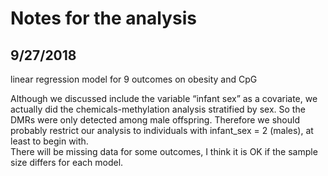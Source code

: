 # Notes for the analysis
## 9/27/2018
linear regression model for 9 outcomes on obesity and CpG  
  
Although we discussed include the variable “infant sex” as a covariate, we actually did the chemicals-methylation analysis stratified by sex. So the DMRs were only detected among male offspring. Therefore we should probably restrict our analysis to individuals with infant_sex = 2 (males), at least to begin with.  
There will be missing data for some outcomes, I think it is OK if the sample size differs for each model.